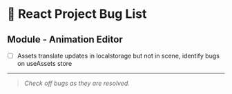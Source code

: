 # 🐛 React Project Bug List

## Module - Animation Editor
- [ ] Assets translate updates in localstorage but not in scene, identify bugs on useAssets store

--- 
> _Check off bugs as they are resolved._
